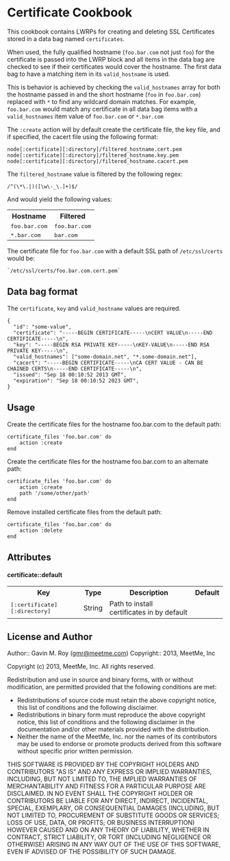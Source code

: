 Certificate Cookbook
====================
This cookbook contains LWRPs for creating and deleting SSL Certificates stored
in a data bag named `certificates`.

When used, the fully qualified hostname (`foo.bar.com` not just `foo`) for the
certificate is passed into the LWRP block and all items in the data bag are
checked to see if their certificates would cover the hostname. The first data bag
to have a matching item in its `valid_hostname` is used.

This is behavior is achieved by checking the `valid_hostnames` array for both
the hostname passed in and the short hostname (`foo` in `foo.bar.com`) replaced
with `*` to find any wildcard domain matches.  For example, `foo.bar.com` would
match any certificate in all data bag items with a `valid_hostnames` item value
of `foo.bar.com` or `*.bar.com`

The `:create` action will by default create the certificate file, the key file,
and if specified, the cacert file using the following format:

    node[:certificate][:directory]/filtered_hostname.cert.pem
    node[:certificate][:directory]/filtered_hostname.key.pem
    node[:certificate][:directory]/filtered_hostname.cacert.pem

The `filtered_hostname` value is filtered by the following regex:

    /^(\*\.|)([\w\-_\.]+)$/

And would yield the following values:

<table>
  <tr>
    <th>Hostname</th>
    <th>Filtered</th>
  </tr>
  <tr>
    <td><tt>foo.bar.com</td>
    <td><tt>foo.bar.com</td>
  </tr>
  <tr>
    <td><tt>*.bar.com</tt></td>
    <td><tt>bar.com</tt></td>
  </tr>
</table>

The certificate file for `foo.bar.com` with a default SSL path of
`/etc/ssl/certs` would be:

    `/etc/ssl/certs/foo.bar.com.cert.pem`

Data bag format
---------------
The `certificate`, `key` and `valid_hostname` values are required.

    {
      "id": "some-value",
      "certificate": "-----BEGIN CERTIFICATE-----\nCERT VALUE\n-----END CERTIFICATE-----\n",
      "key": "-----BEGIN RSA PRIVATE KEY-----\nKEY-VALUE\n-----END RSA PRIVATE KEY-----\n",
      "valid_hostnames": ["some-domain.net", "*.some-domain.net"],
      "cacert": "-----BEGIN CERTIFICATE-----\nCA CERT VALUE - CAN BE CHAINED CERTS\n-----END CERTIFICATE-----\n",
      "issued": "Sep 18 00:10:52 2013 GMT",
      "expiration": "Sep 18 00:10:52 2023 GMT",
    }

Usage
-----

Create the certificate files for the hostname foo.bar.com to the default path:

    certificate_files 'foo.bar.com' do
        action :create
    end

Create the certificate files for the hostname foo.bar.com to an alternate path:

    certificate_files 'foo.bar.com' do
        action :create
        path '/some/other/path'
    end

Remove installed certificate files from the default path:

    certificate_files 'foo.bar.com' do
        action :delete
    end

Attributes
----------

#### certificate::default
<table>
  <tr>
    <th>Key</th>
    <th>Type</th>
    <th>Description</th>
    <th>Default</th>
  </tr>
  <tr>
    <td><tt>[:certificate][:directory]</tt></td>
    <td>String</td>
    <td>Path to install certificates in by default</td>
    <td></td>
  </tr>
</table>


License and Author
------------------
Author:: Gavin M. Roy (gmr@meetme.com) Copyright:: 2013, MeetMe, Inc

Copyright (c) 2013, MeetMe, Inc.
All rights reserved.

Redistribution and use in source and binary forms, with or without modification,
are permitted provided that the following conditions are met:

 * Redistributions of source code must retain the above copyright notice, this
   list of conditions and the following disclaimer.
 * Redistributions in binary form must reproduce the above copyright notice,
   this list of conditions and the following disclaimer in the documentation
   and/or other materials provided with the distribution.
 * Neither the name of the MeetMe, Inc. nor the names of its
   contributors may be used to endorse or promote products derived from this
   software without specific prior written permission.

THIS SOFTWARE IS PROVIDED BY THE COPYRIGHT HOLDERS AND CONTRIBUTORS "AS IS" AND
ANY EXPRESS OR IMPLIED WARRANTIES, INCLUDING, BUT NOT LIMITED TO, THE IMPLIED
WARRANTIES OF MERCHANTABILITY AND FITNESS FOR A PARTICULAR PURPOSE ARE DISCLAIMED.
IN NO EVENT SHALL THE COPYRIGHT HOLDER OR CONTRIBUTORS BE LIABLE FOR ANY DIRECT,
INDIRECT, INCIDENTAL, SPECIAL, EXEMPLARY, OR CONSEQUENTIAL DAMAGES (INCLUDING,
BUT NOT LIMITED TO, PROCUREMENT OF SUBSTITUTE GOODS OR SERVICES; LOSS OF USE,
DATA, OR PROFITS; OR BUSINESS INTERRUPTION) HOWEVER CAUSED AND ON ANY THEORY OF
LIABILITY, WHETHER IN CONTRACT, STRICT LIABILITY, OR TORT (INCLUDING NEGLIGENCE
OR OTHERWISE) ARISING IN ANY WAY OUT OF THE USE OF THIS SOFTWARE, EVEN IF
ADVISED OF THE POSSIBILITY OF SUCH DAMAGE.
